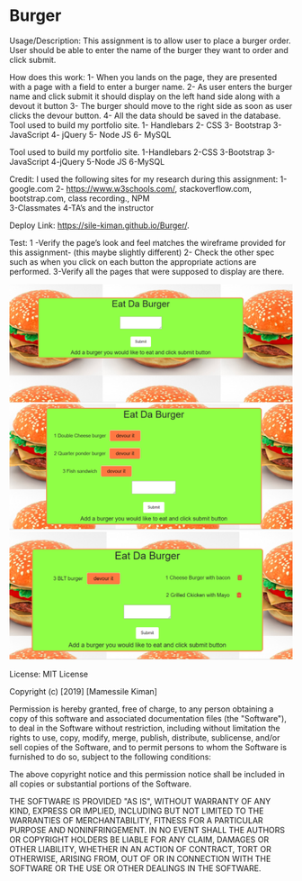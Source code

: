 # Burger
Usage/Description:
This assignment  is to allow user to place a burger order.  User should be able to enter the name of the burger they want to order and click submit.  

How does this work: 
1- When you lands on the page, they are presented with a page with a field to enter a burger name.
2- As user enters the burger   name and click submit it should display on the left hand side along with a devout it button
3- The burger should move to the right side as soon as user clicks the devour button. 
4- All the data should be saved in the database.
Tool used to build my portfolio site. 1- Handlebars 2- CSS 3- Bootstrap 3- JavaScript 4- jQuery 5- Node JS 6- MySQL

 
Tool used to build my portfolio site.
1-Handlebars
2-CSS 
3-Bootstrap
3-JavaScript 
4-jQuery 
5-Node JS 
6-MySQL

Credit:
I used the following sites for my research during this assignment:
1-google.com
2- https://www.w3schools.com/, stackoverflow.com, bootstrap.com, class recording., NPM     
3-Classmates
4-TA’s and the instructor 

Deploy Link:
https://sile-kiman.github.io/Burger/.


Test:
1 -Verify the page’s look and feel matches the wireframe provided for this assignment- (this maybe slightly different) 
2- Check the other spec such as when you click on each button the appropriate actions are performed. 
3-Verify all the pages that were supposed to display are there.


![Image](https://github.com/Sile-Kiman/Burger/blob/master/public/assets/images/home.PNG)
![image](https://github.com/Sile-Kiman/Burger/blob/master/public/assets/images/newOeder.PNG)
![image](https://github.com/Sile-Kiman/Burger/blob/master/public/assets/images/devoured.PNG)
 

License:
MIT License

Copyright (c) [2019] [Mamessile Kiman]

Permission is hereby granted, free of charge, to any person obtaining a copy
of this software and associated documentation files (the "Software"), to deal
in the Software without restriction, including without limitation the rights
to use, copy, modify, merge, publish, distribute, sublicense, and/or sell
copies of the Software, and to permit persons to whom the Software is
furnished to do so, subject to the following conditions:

The above copyright notice and this permission notice shall be included in all
copies or substantial portions of the Software.

THE SOFTWARE IS PROVIDED "AS IS", WITHOUT WARRANTY OF ANY KIND, EXPRESS OR
IMPLIED, INCLUDING BUT NOT LIMITED TO THE WARRANTIES OF MERCHANTABILITY,
FITNESS FOR A PARTICULAR PURPOSE AND NONINFRINGEMENT. IN NO EVENT SHALL THE
AUTHORS OR COPYRIGHT HOLDERS BE LIABLE FOR ANY CLAIM, DAMAGES OR OTHER
LIABILITY, WHETHER IN AN ACTION OF CONTRACT, TORT OR OTHERWISE, ARISING FROM,
OUT OF OR IN CONNECTION WITH THE SOFTWARE OR THE USE OR OTHER DEALINGS IN THE
SOFTWARE.


